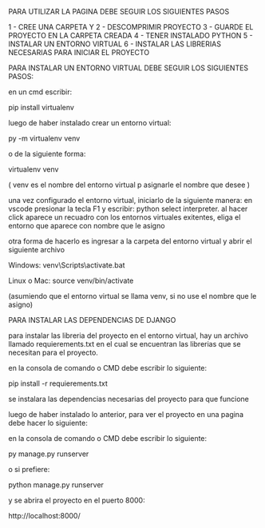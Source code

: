 PARA UTILIZAR LA PAGINA DEBE SEGUIR LOS SIGUIENTES PASOS

1 - CREE UNA CARPETA Y 
2 - DESCOMPRIMIR PROYECTO
3 - GUARDE EL PROYECTO EN LA CARPETA CREADA
4 - TENER INSTALADO PYTHON
5 - INSTALAR UN ENTORNO VIRTUAL 
6 - INSTALAR LAS LIBRERIAS NECESARIAS PARA INICIAR EL PROYECTO

PARA INSTALAR UN ENTORNO VIRTUAL DEBE SEGUIR LOS SIGUIENTES PASOS:

en un cmd escribir:

pip install virtualenv

luego de haber instalado crear un entorno virtual:

py -m virtualenv venv

o de la siguiente forma:

virtualenv venv

( venv es el nombre del entorno virtual p asignarle el nombre que desee )

una vez configurado el entorno virtual, iniciarlo de la siguiente manera:
en vscode presionar la tecla F1 y escribir: python select interpreter.
al hacer click aparece un recuadro con los entornos virtuales exitentes, eliga el entorno que aparece con nombre que le asigno 

otra forma de hacerlo es ingresar a la carpeta del entorno virtual y abrir el siguiente archivo

Windows:
venv\Scripts\activate.bat

Linux o Mac:
source venv/bin/activate

(asumiendo que el entorno virtual se llama venv, si no use el nombre que le asigno)


PARA INSTALAR LAS DEPENDENCIAS DE DJANGO

para instalar las libreria del proyecto en el entorno virtual, hay un archivo llamado requierements.txt
en el cual se encuentran las librerias que se necesitan para el proyecto.

en la consola de comando o CMD debe escribir lo siguiente:

pip install -r requierements.txt 

se instalara las dependencias necesarias del proyecto para que funcione



luego de haber instalado lo anterior, para ver el proyecto en una pagina debe hacer lo siguiente:

en la consola de comando o CMD debe escribir lo siguiente: 

py manage.py runserver

o si prefiere:

python manage.py runserver

y se abrira el proyecto en el puerto 8000:

http://localhost:8000/